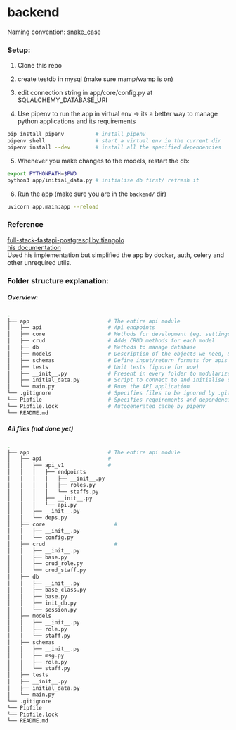 # backend


Naming convention: snake_case

### Setup: 
1. Clone this repo
2. create testdb in mysql (make sure mamp/wamp is on)
3. edit connection string in app/core/config.py at SQLALCHEMY_DATABASE_URI

4. Use pipenv to run the app in virtual env -> its a better way to manage python applications and its requirements
```sh
pip install pipenv          # install pipenv
pipenv shell                # start a virtual env in the current dir
pipenv install --dev        # install all the specified dependencies
```

5. Whenever you make changes to the models, restart the db:
```sh
export PYTHONPATH=$PWD
python3 app/initial_data.py # initialise db first/ refresh it
```

6. Run the app (make sure you are in the `backend/` dir)
```sh
uvicorn app.main:app --reload
```

<!-- shortcut to start the app:
```sh
./bootstrap.sh
``` -->

### Reference
[full-stack-fastapi-postgresql by tiangolo](https://github.com/tiangolo/full-stack-fastapi-postgresql)  
[his documentation](https://fastapi.tiangolo.com/)  
Used his implementation but simplified the app by docker, auth, celery and other unrequired utils.

### Folder structure explanation:

##### Overview:
```sh
.
├── app                         # The entire api module
│   ├── api                     # Api endpoints
│   ├── core                    # Methods for development (eg. settings)
│   ├── crud                    # Adds CRUD methods for each model
│   ├── db                      # Methods to manage database
│   ├── models                  # Description of the objects we need, SQLAlchemy maps these models
│   ├── schemas                 # Define input/return formats for apis
│   ├── tests                   # Unit tests (ignore for now)
│   ├── __init__.py             # Present in every folder to modularize the directories
│   ├── initial_data.py         # Script to connect to and initialise database
│   └── main.py                 # Runs the API application
└── .gitignore                  # Specifies files to be ignored by .git
└── Pipfile                     # Specifies requirements and dependencies for the app
└── Pipfile.lock                # Autogenerated cache by pipenv
└── README.md
```

##### All files (not done yet)
```sh
.
├── app                         # The entire api module
│   ├── api                     # 
│   │   ├── api_v1              #
│   │   │   ├── endpoints
│   │   │   │   ├── __init__.py 
│   │   │   │   ├── roles.py
│   │   │   │   └── staffs.py
│   │   │   ├── __init__.py 
│   │   │   └── api.py
│   │   ├── __init__.py 
│   │   └── deps.py
│   ├── core                      # 
│   │   ├── __init__.py 
│   │   └── config.py
│   ├── crud                      # 
│   │   ├── __init__.py 
│   │   ├── base.py 
│   │   ├── crud_role.py 
│   │   └── crud_staff.py
│   ├── db 
│   │   ├── __init__.py 
│   │   ├── base_class.py 
│   │   ├── base.py 
│   │   ├── init_db.py 
│   │   └── session.py
│   ├── models 
│   │   ├── __init__.py 
│   │   ├── role.py 
│   │   └── staff.py
│   ├── schemas 
│   │   ├── __init__.py 
│   │   ├── msg.py 
│   │   ├── role.py 
│   │   └── staff.py
│   ├── tests 
│   ├── __init__.py 
│   ├── initial_data.py
│   └── main.py
└── .gitignore
└── Pipfile
└── Pipfile.lock
└── README.md
```
